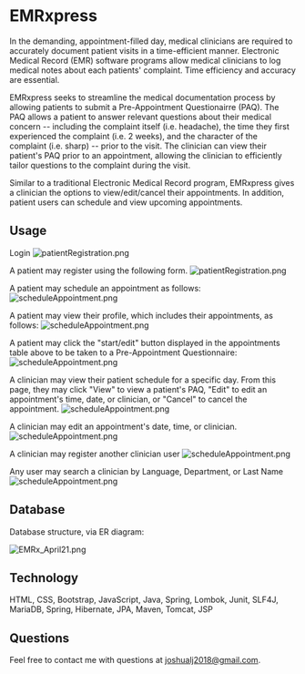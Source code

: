 # EMRxpress

In the demanding, appointment-filled day, medical clinicians are required to accurately document patient visits in a time-efficient manner. Electronic Medical Record (EMR) software programs allow medical clinicians to log medical notes about each patients' complaint. Time efficiency and accuracy are essential.

EMRxpress seeks to streamline the medical documentation process by allowing patients to submit a Pre-Appointment Questionairre (PAQ). The PAQ allows a patient to answer relevant questions about their medical concern -- including the complaint itself (i.e. headache), the time they first experienced the complaint (i.e. 2 weeks), and the character of the complaint (i.e. sharp) -- prior to the visit. The clinician can view their patient's PAQ prior to an appointment, allowing the clinician to efficiently tailor questions to the complaint during the visit.

Similar to a traditional Electronic Medical Record program, EMRxpress gives a clinician the options to view/edit/cancel their appointments. In addition, patient users can schedule and view upcoming appointments.

## Usage
Login
![patientRegistration.png](src/main/webapp/pub/images/login.png)

A patient may register using the following form. 
![patientRegistration.png](src/main/webapp/pub/images/patientRegistration.png)

A patient may schedule an appointment as follows:
![scheduleAppointment.png](src/main/webapp/pub/images/scheduleAppointment.png)

A patient may view their profile, which includes their appointments, as follows:
![scheduleAppointment.png](src/main/webapp/pub/images/patientProfile.png)

A patient may click the "start/edit" button displayed in the appointments table above to be taken to a Pre-Appointment Questionnaire:
![scheduleAppointment.png](src/main/webapp/pub/images/paq.png)

A clinician may view their patient schedule for a specific day. From this page, they may click "View" to view a patient's PAQ, "Edit" to edit an appointment's time, date, or clinician, or "Cancel" to cancel the appointment.
![scheduleAppointment.png](src/main/webapp/pub/images/clinicianScheduleViewer.png)

A clinician may edit an appointment's date, time, or clinician.
![scheduleAppointment.png](src/main/webapp/pub/images/appointmentEditor.png)

A clinician may register another clinician user
![scheduleAppointment.png](src/main/webapp/pub/images/clinicianRegistration.png)

Any user may search a clinician by Language, Department, or Last Name
![scheduleAppointment.png](src/main/webapp/pub/images/clinicianSearch.png)

## Database
Database structure, via ER diagram:

![EMRx_April21.png](src/main/webapp/pub/images/dataTables.png)

## Technology
HTML, CSS, Bootstrap, JavaScript, Java, 
Spring, Lombok, Junit, SLF4J, MariaDB, 
Spring, Hibernate, JPA, Maven, Tomcat, JSP

## Questions
Feel free to contact me with questions at joshualj2018@gmail.com.